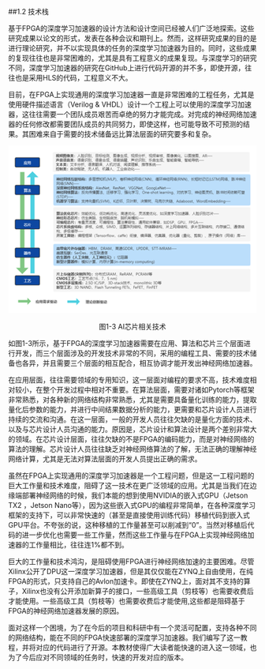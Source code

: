 ##1.2 技术栈

<p class="content">基于FPGA的深度学习加速器的设计方法和设计空间已经被人们广泛地探索。这些研究成果以论文的形式，发表在各种会议和期刊上。然而，这样研究成果的目的是进行理论研究，并不以实现具体的任务的深度学习加速器为目的。同时，这些成果的复现往往也是非常困难的，尤其是具有工程意义的成果复现。与深度学习的研究不同，深度学习加速器的研究在GitHub上进行代码开源的并不多，即使开源，往往也是采用HLS的代码，工程意义不大。</p>

<p class="content">目前，在FPGA上实现通用的深度学习加速器一直是非常困难的工程任务，尤其是使用硬件描述语言（Verilog & VHDL）设计一个工程上可以使用的深度学习加速器，这往往需要一个团队成员艰苦而卓绝的努力才能完成。对完成的神经网络加速器的任何修改都需要团队成员的共同努力，即使这样，也可能导致不可预测的结果。其困难来自于需要的技术储备远比算法层面的研究要多和复杂。</p>

![avatar](../image/imageOne/05.jpg)

<center><p class="pColor">图1-3 AI芯片相关技术</p></center>

<p class="content">如图1-3所示，基于FPGA的深度学习加速器需要在应用、算法和芯片三个层面进行开发，而三个层面涉及的开发技术非常的不同，采用的编程工具、需要的技术储备也各异，并且需要三个层面的相互配合，相互协调才能开发出神经网络加速器。</p>

<p class="content">在应用层面，往往需要领域的专用知识，这一层面对编程的要求不高，技术难度相对较小，在整个开发过程中相对不重要。在算法层面，需要对诸如Pytorch等框架非常熟悉，对各种新的网络结构非常熟悉，尤其是需要具备量化训练的能力，提取量化后参数的能力，并进行中间结果数据分析的能力，更需要和芯片设计人员进行持续的交流和沟通。在这一层面，一般的开发人员往往欠缺的是量化方面的技术、以及与芯片设计人员沟通的能力。原因是，芯片设计和算法设计是两个差别非常大的领域。在芯片设计层面，往往欠缺的不是FPGA的编码能力，而是对神经网络的算法的理解。芯片设计人员往往缺乏对神经网络算法的了解，无法正确的理解神经网络计算，尤其是无法对算法层面的开发人员提出正确的需求。</p>

<p class="content">虽然在FPGA上实现通用的深度学习加速器是一个工程问题，但是这一工程问题的巨大工作量和技术难度，阻碍了这一技术在更广泛领域的应用。尤其是当我们在边缘端部署神经网络的时候，我们本能的想到使用NVIDIA的嵌入式GPU（Jetson TX2 ，Jetson Nano等），因为这些嵌入式GPU的编程非常简单，在各种深度学习框架的支持下，可以非常快速的（甚至是直接使用训练代码）移植代码到嵌入式GPU平台。不夸张的说，这种移植的工作量甚至可以削减到“0”。当然对移植后代码的进一步优化也需要一些工作量，然而这些工作量与在FPGA上实现神经网络加速器的工作量相比，往往连1%都不到。</p>

<p class="content">巨大的工作量和技术鸿沟，是阻碍使用FPGA进行神经网络加速的主要困难。尽管Xilinx公开了DPU这一深度学习加速器，但是其仅仅能在ZYNQ上自由使用，在纯FPGA的形式，只支持自己的Avlon加速卡。即使在ZYNQ上，面对其不支持的算子，Xilinx也没有公开添加新算子的接口，一些高级工具（剪枝等）也需要收费后才能使用。一些高级工具（剪枝等）也需要收费后才能使用,这些都是阻碍基于FPGA的神经网络加速器发展的原因。</p>

<p class="content">面对这样一个困境，为了在今后的项目和科研中有一个灵活可配置，支持各种不同的网络结构，能在不同的FPGA快速部署的深度学习加速器。我们编写了这一教程，并将对应的代码进行了开源。本教材使得广大读者能快速的进入这一领域，也为了今后应对不同领域的任务时，快速的开发对应的版本。 </p>
